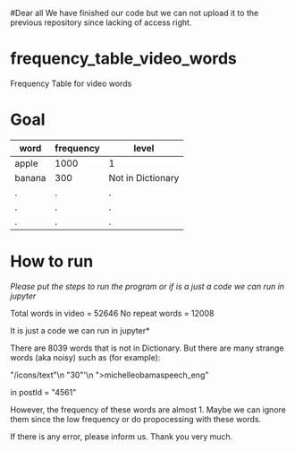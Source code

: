 #Dear all
We have finished our code but we can not upload it to the previous repository since lacking of access right.


# frequency_table_video_words
Frequency Table for video words

# Goal
word         | frequency     | level
------------ | ------------- | -------------
apple | 1000 | 1
banana | 300 | Not in Dictionary
.|.|.
.|.|.
.|.|.

# How to run
*Please put the steps to run the program or if is a just a code we can run in jupyter*

Total words in video = 52646
No repeat words = 12008

It is just a code we can run in jupyter*

There are 8039 words that is not in Dictionary.
But there are many strange words (aka noisy) such as (for example):

"/icons/text"\n
"30"'\n
">michelleobamaspeech_eng"

in postId = "4561"

However, the frequency of these words are almost 1.
Maybe we can ignore them since the low frequency or do propocessing with these words.

If there is any error, please inform us.
Thank you very much. 
